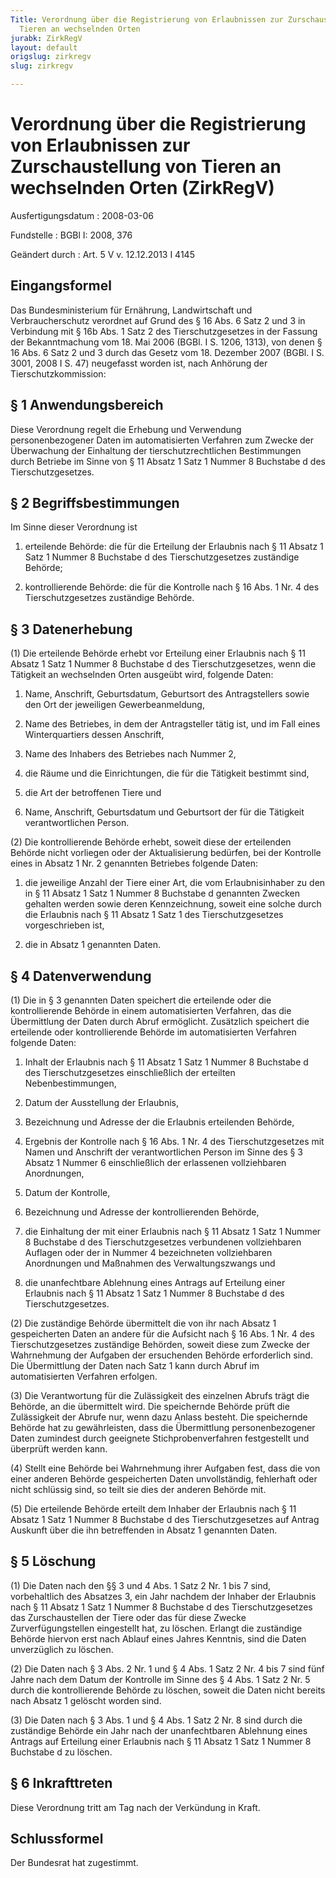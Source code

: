 ```yaml
---
Title: Verordnung über die Registrierung von Erlaubnissen zur Zurschaustellung von
  Tieren an wechselnden Orten
jurabk: ZirkRegV
layout: default
origslug: zirkregv
slug: zirkregv

---
```


# Verordnung über die Registrierung von Erlaubnissen zur Zurschaustellung von Tieren an wechselnden Orten (ZirkRegV)

Ausfertigungsdatum
:   2008-03-06

Fundstelle
:   BGBl I: 2008, 376

Geändert durch
:   Art. 5 V v. 12.12.2013 I 4145


## Eingangsformel

Das Bundesministerium für Ernährung, Landwirtschaft und Verbraucherschutz verordnet auf Grund des § 16 Abs. 6 Satz 2 und 3 in Verbindung mit § 16b Abs. 1 Satz 2 des Tierschutzgesetzes in der Fassung der Bekanntmachung vom 18. Mai 2006 (BGBl. I S. 1206, 1313), von denen § 16 Abs. 6 Satz 2 und 3 durch das Gesetz vom 18. Dezember 2007 (BGBl. I S. 3001, 2008 I S. 47) neugefasst worden ist, nach Anhörung der Tierschutzkommission:


## § 1 Anwendungsbereich

Diese Verordnung regelt die Erhebung und Verwendung personenbezogener Daten im automatisierten Verfahren zum Zwecke der Überwachung der Einhaltung der tierschutzrechtlichen Bestimmungen durch Betriebe im Sinne von § 11 Absatz 1 Satz 1 Nummer 8 Buchstabe d des Tierschutzgesetzes.


## § 2 Begriffsbestimmungen

Im Sinne dieser Verordnung ist

1.  erteilende Behörde: die für die Erteilung der Erlaubnis nach § 11 Absatz 1 Satz 1 Nummer 8 Buchstabe d des Tierschutzgesetzes zuständige Behörde;


2.  kontrollierende Behörde: die für die Kontrolle nach § 16 Abs. 1 Nr. 4 des Tierschutzgesetzes zuständige Behörde.





## § 3 Datenerhebung

(1) Die erteilende Behörde erhebt vor Erteilung einer Erlaubnis nach § 11 Absatz 1 Satz 1 Nummer 8 Buchstabe d des Tierschutzgesetzes, wenn die Tätigkeit an wechselnden Orten ausgeübt wird, folgende Daten:

1.  Name, Anschrift, Geburtsdatum, Geburtsort des Antragstellers sowie den Ort der jeweiligen Gewerbeanmeldung,


2.  Name des Betriebes, in dem der Antragsteller tätig ist, und im Fall eines Winterquartiers dessen Anschrift,


3.  Name des Inhabers des Betriebes nach Nummer 2,


4.  die Räume und die Einrichtungen, die für die Tätigkeit bestimmt sind,


5.  die Art der betroffenen Tiere und


6.  Name, Anschrift, Geburtsdatum und Geburtsort der für die Tätigkeit verantwortlichen Person.




(2) Die kontrollierende Behörde erhebt, soweit diese der erteilenden Behörde nicht vorliegen oder der Aktualisierung bedürfen, bei der Kontrolle eines in Absatz 1 Nr. 2 genannten Betriebes folgende Daten:

1.  die jeweilige Anzahl der Tiere einer Art, die vom Erlaubnisinhaber zu den in § 11 Absatz 1 Satz 1 Nummer 8 Buchstabe d genannten Zwecken gehalten werden sowie deren Kennzeichnung, soweit eine solche durch die Erlaubnis nach § 11 Absatz 1 Satz 1 des Tierschutzgesetzes vorgeschrieben ist,


2.  die in Absatz 1 genannten Daten.





## § 4 Datenverwendung

(1) Die in § 3 genannten Daten speichert die erteilende oder die kontrollierende Behörde in einem automatisierten Verfahren, das die Übermittlung der Daten durch Abruf ermöglicht. Zusätzlich speichert die erteilende oder kontrollierende Behörde im automatisierten Verfahren folgende Daten:

1.  Inhalt der Erlaubnis nach § 11 Absatz 1 Satz 1 Nummer 8 Buchstabe d des Tierschutzgesetzes einschließlich der erteilten Nebenbestimmungen,


2.  Datum der Ausstellung der Erlaubnis,


3.  Bezeichnung und Adresse der die Erlaubnis erteilenden Behörde,


4.  Ergebnis der Kontrolle nach § 16 Abs. 1 Nr. 4 des Tierschutzgesetzes mit Namen und Anschrift der verantwortlichen Person im Sinne des § 3 Absatz 1 Nummer 6 einschließlich der erlassenen vollziehbaren Anordnungen,


5.  Datum der Kontrolle,


6.  Bezeichnung und Adresse der kontrollierenden Behörde,


7.  die Einhaltung der mit einer Erlaubnis nach § 11 Absatz 1 Satz 1 Nummer 8 Buchstabe d des Tierschutzgesetzes verbundenen vollziehbaren Auflagen oder der in Nummer 4 bezeichneten vollziehbaren Anordnungen und Maßnahmen des Verwaltungszwangs und


8.  die unanfechtbare Ablehnung eines Antrags auf Erteilung einer Erlaubnis nach § 11 Absatz 1 Satz 1 Nummer 8 Buchstabe d des Tierschutzgesetzes.




(2) Die zuständige Behörde übermittelt die von ihr nach Absatz 1 gespeicherten Daten an andere für die Aufsicht nach § 16 Abs. 1 Nr. 4 des Tierschutzgesetzes zuständige Behörden, soweit diese zum Zwecke der Wahrnehmung der Aufgaben der ersuchenden Behörde erforderlich sind. Die Übermittlung der Daten nach Satz 1 kann durch Abruf im automatisierten Verfahren erfolgen.

(3) Die Verantwortung für die Zulässigkeit des einzelnen Abrufs trägt die Behörde, an die übermittelt wird. Die speichernde Behörde prüft die Zulässigkeit der Abrufe nur, wenn dazu Anlass besteht. Die speichernde Behörde hat zu gewährleisten, dass die Übermittlung personenbezogener Daten zumindest durch geeignete Stichprobenverfahren festgestellt und überprüft werden kann.

(4) Stellt eine Behörde bei Wahrnehmung ihrer Aufgaben fest, dass die von einer anderen Behörde gespeicherten Daten unvollständig, fehlerhaft oder nicht schlüssig sind, so teilt sie dies der anderen Behörde mit.

(5) Die erteilende Behörde erteilt dem Inhaber der Erlaubnis nach § 11 Absatz 1 Satz 1 Nummer 8 Buchstabe d des Tierschutzgesetzes auf Antrag Auskunft über die ihn betreffenden in Absatz 1 genannten Daten.


## § 5 Löschung

(1) Die Daten nach den §§ 3 und 4 Abs. 1 Satz 2 Nr. 1 bis 7 sind, vorbehaltlich des Absatzes 3, ein Jahr nachdem der Inhaber der Erlaubnis nach § 11 Absatz 1 Satz 1 Nummer 8 Buchstabe d des Tierschutzgesetzes das Zurschaustellen der Tiere oder das für diese Zwecke Zurverfügungstellen eingestellt hat, zu löschen. Erlangt die zuständige Behörde hiervon erst nach Ablauf eines Jahres Kenntnis, sind die Daten unverzüglich zu löschen.

(2) Die Daten nach § 3 Abs. 2 Nr. 1 und § 4 Abs. 1 Satz 2 Nr. 4 bis 7 sind fünf Jahre nach dem Datum der Kontrolle im Sinne des § 4 Abs. 1 Satz 2 Nr. 5 durch die kontrollierende Behörde zu löschen, soweit die Daten nicht bereits nach Absatz 1 gelöscht worden sind.

(3) Die Daten nach § 3 Abs. 1 und § 4 Abs. 1 Satz 2 Nr. 8 sind durch die zuständige Behörde ein Jahr nach der unanfechtbaren Ablehnung eines Antrags auf Erteilung einer Erlaubnis nach § 11 Absatz 1 Satz 1 Nummer 8 Buchstabe d zu löschen.


## § 6 Inkrafttreten

Diese Verordnung tritt am Tag nach der Verkündung in Kraft.


## Schlussformel

Der Bundesrat hat zugestimmt.

